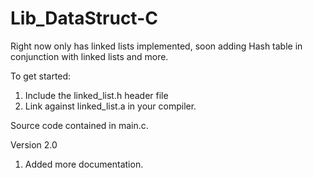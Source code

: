 # Lib_DataStruct-C
Right now only has linked lists implemented, soon adding Hash table in conjunction with linked lists and more.

To get started:
1. Include the linked_list.h header file
2. Link against linked_list.a in your compiler.

Source code contained in main.c.

Version 2.0
1. Added more documentation.
